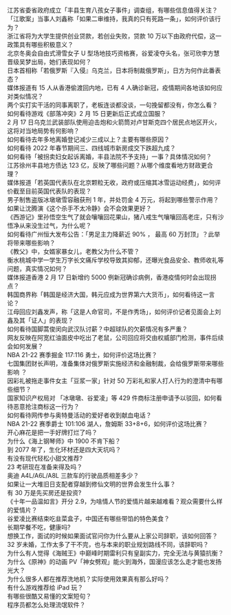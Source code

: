 江苏省委省政府成立「丰县生育八孩女子事件」调查组，有哪些信息值得关注？  
「江歌案」当事人刘鑫称「如果二审维持，我真的只有死路一条」，如何评价该行为？  
浙江省将为大学生提供创业贷款，若创业失败，贷款 10 万以下由政府代偿，这一政策具有哪些积极意义？  
北京冬奥会自由式滑雪女子 U 型场地技巧资格赛，谷爱凌夺头名，张可欣李方慧晋级吴梦出局，她们表现如何？  
日本首相称「若俄罗斯『入侵』乌克兰，日本将制裁俄罗斯」，日方为何作此番表态？  
媒体报道有 15 人从香港偷渡回内地，已有 4 人确诊新冠，疫情期间各地该如何应对类似情况？  
两个实打实干活的同事离职了，老板连谈都没谈，一句挽留都没有，你怎么看？  
如何看待游戏《部落冲突》2 月 15 日更新后正式成立国服？  
2 月 17 日乌克兰武装部队使用迫击炮和火箭筒对卢甘斯克四个居民点地区开火，这将对当地局势有何影响？  
如何看待去年多地离婚登记减少三成以上？主要有哪些原因？  
如何看待 2022 年春节期间三、四线城市新房成交下跌超九成？  
如何看待「被拐卖妇女起诉离婚，丰县法院不予支持」一事？具体情况如何？  
江苏徐州丰县地方债达 123 亿，反映了哪些问题？从哪个维度看地方财政更合理？  
媒体报道「若英国代表队在北京颗粒无收，政府或压缩其冰雪运动经费」，如何评价截至目前英国代表队的表现？  
男子制售盗版冰墩墩雪容融获刑 1 年，并处罚金 4 万元，将起到哪些警示作用？  
如果让沈腾演《这个杀手不太冷静》会不会效果更好？  
《西游记》里孙悟空生气了就会嚷嚷回花果山，猪八戒生气嚷嚷回高老庄，只有沙悟净从来没生过气，为什么呢？  
如何看待广州恒大发布公告：「男足主力降薪近 90% ， 最高 60 万封顶」？此举将带来哪些影响？  
《教父》中，女婿家暴女儿，老教父为什么不管？  
衡水桃城中学一学生万字长文痛斥学校导致其抑郁，还曝光食品安全、教师收礼等问题，真实情况如何？  
媒体报道香港 2 月 17 日新增约 5000 例新冠确诊病例，香港疫情何时会出现拐点？  
韩国商界称「韩国是经济大国，韩元应成为世界第六大货币」，如何看待这一言论？  
江母回应刘鑫发声，称「这是人命官司，不是作秀场」，如何评价记者见面会上刘鑫及其「证人」的表现？  
如何看待国脚蒿俊闵向武汉队讨薪？中超球队的欠薪情况有多严重？  
网友反映在阿宽红油面皮中吃出了老鼠，公司回应将交由权威部门检测，事件后续会如何发展？  
NBA 21-22 赛季掘金 117:116 勇士，如何评价这场比赛？  
七国集团财长声明，准备集体对俄罗斯实施经济和金融制裁，会给俄罗斯带来哪些影响 ？  
因彩礼被拖走事件女主「豆浆一家」针对 50 万彩礼和家人打人行为的澄清中有哪些细节？  
国家知识产权局对 「冰墩墩、谷爱凌」等 429 件商标注册申请予以驳回，如何看待恶意抢注商标这一行为？  
如何看待网传参与奥特曼活动的爱好者收到献血电话？  
NBA 21-22 赛季爵士 101:106 湖人，詹姆斯 33+8+6，如何评价这场比赛？  
开心麻花是把一手好牌打烂了吗？  
为什么《海上钢琴师》中 1900 不肯下船？  
到 2077 年了，生化环材还是四大天坑吗？  
有没有现代轻松小甜文推荐?  
23 考研现在准备来得及吗？  
奥迪 A4L/A6L/A8L 三款车的行驶品质相差多少？  
如果让一大堆旧日支配者穿越到修仙文明的世界会发生什么事？  
有 30 万是先买房还是投资?  
《十年一品温如言》开分 2.9，为啥情人节的爱情片越来越难看？观众需要什么样的爱情片？  
谷爱凌比赛结束吃韭菜盒子，中国还有哪些带馅的特色美食？  
长期早餐不吃，健康吗?  
想换工作，面试的时候如果面试官问你为什么要从上家公司辞职，该如何回答？  
32 岁未婚，工作太多了干不完，也与本来的职业规划路线不同，该辞职吗？  
为什么有人觉得《海贼王》中巅峰时期雷利只有皇副实力，完全无法与黄猿抗衡？  
为什么《原神》的动画 PV「神女劈观」能火到海外，国漫应该怎么走才能也发扬光大？  
为什么很多人都在推荐洗地机？实际使用效果真有那么好吗？  
有什么游戏推荐给 iPad 玩？  
有哪些很酷又易懂的文案短句？  
程序员都怎么处理流氓软件？  
